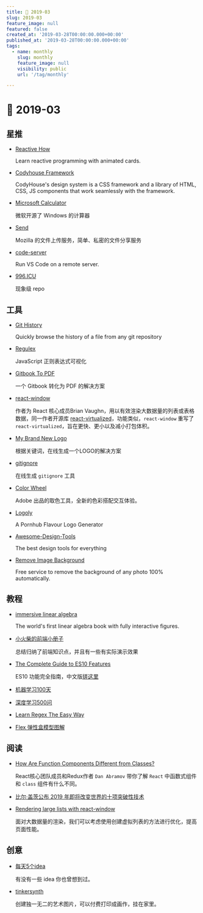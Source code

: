 ```yaml
---
title: 📖 2019-03
slug: 2019-03
feature_image: null
featured: false
created_at: '2019-03-28T00:00:00.000+00:00'
published_at: '2019-03-28T00:00:00.000+00:00'
tags:
  - name: monthly
    slug: monthly
    feature_image: null
    visibility: public
    url: '/tag/monthly'

---
```


# 📖 2019-03

## 星推

* [Reactive How](https://github.com/cedricss/reactive.how/)

    Learn reactive programming with animated cards.
    
* [Codyhouse Framework](https://github.com/CodyHouse/codyhouse-framework)

    CodyHouse's design system is a CSS framework and a library of HTML, CSS, JS components that work seamlessly with the framework.
    
* [Microsoft Calculator](https://github.com/Microsoft/calculator)

    微软开源了 Windows 的计算器
    
* [Send](https://github.com/mozilla/send)

    Mozilla 的文件上传服务，简单、私密的文件分享服务
    
* [code-server](https://github.com/codercom/code-server)

    Run VS Code on a remote server.
    
* [996.ICU](https://github.com/996icu/996.ICU)

    现象级 repo

## 工具

* [Git History](https://github.com/pomber/git-history)

    Quickly browse the history of a file from any git repository
    
* [Regulex](https://github.com/CJex/regulex)

    JavaScript 正则表达式可视化
    
* [Gitbook To PDF](https://github.com/fuergaosi233/gitbook2pdf)

    一个 Gitbook 转化为 PDF 的解决方案

* [react-window](https://github.com/bvaughn/react-window)

    作者为 React 核心成员Brian Vaughn，用以有效渲染大数据量的列表或表格数据，同一作者开源库 [react-virtualized](https://github.com/bvaughn/react-virtualized)，功能类似，`react-window` 重写了 `react-virtualized`，旨在更快、更小以及减小打包体积。
    
* [My Brand New Logo](https://mybrandnewlogo.com/)

    根据关键词，在线生成一个LOGO的解决方案
    
* [gitignore](https://gitignore.io/)

    在线生成 `gitignore` 工具
    
* [Color Wheel](https://color.adobe.com/zh/create/color-wheel/)

    Adobe 出品的取色工具，全新的色彩搭配交互体验。
    
* [Logoly](https://github.com/bestony/logoly)

    A Pornhub Flavour Logo Generator
    
* [Awesome-Design-Tools](https://github.com/LisaDziuba/Awesome-Design-Tools)

    The best design tools for everything
    
* [Remove Image Background](https://www.remove.bg/)

    Free service to remove the background of any photo 100% automatically.

## 教程

* [immersive linear algebra](http://immersivemath.com/ila/index.html)

    The world's first linear algebra book with fully interactive figures.
    
* [小火柴的前端小册子](https://www.xiaohuochai.site)

    总结归纳了前端知识点，并且有一些有实际演示效果
    
* [The Complete Guide to ES10 Features](https://medium.com/@js_tut/the-complete-guide-to-es10-features-f09a8c7be1bd)

    ES10 功能完全指南，中文版[搓这里](https://juejin.im/post/5c7c8e125188256365101c34)
    
* [机器学习100天](https://github.com/MLEveryday/100-Days-Of-ML-Code)

* [深度学习500问](https://github.com/scutan90/DeepLearning-500-questions)

* [Learn Regex The Easy Way](https://github.com/ziishaned/learn-regex)

* [Flex 弹性盒模型图解](https://github.com/veedrin/horseshoe/blob/master/flex/flex.md)

## 阅读

* [How Are Function Components Different from Classes?](https://overreacted.io/how-are-function-components-different-from-classes/)

    React核心团队成员和Redux作者 `Dan Abramov` 带你了解 `React` 中函数式组件和 `class` 组件有什么不同。
    
* [比尔·盖茨公布 2019 年即将改变世界的十项突破性技术](https://www.technologyreview.com/lists/technologies/2019/)

* [Rendering large lists with react-window](https://addyosmani.com/blog/react-window/)

    面对大数据量的渲染，我们可以考虑使用创建虚拟列表的方法进行优化，提高页面性能。

## 创意

* [每天5个idea](https://www.fiveideasaday.com/join)

    有没有一些 idea 你也曾想到过。
    
* [tinkersynth](https://tinkersynth.com/)

    创建独一无二的艺术图片，可以付费打印成画作，挂在家里。